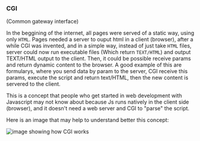 ### CGI

(Common gateway interface)

In the beggining of the internet, all pages were served of a static way, using only `HTML`. Pages needed a server to ouput html in a client (browser), after a while CGI was invented, and in a simple way, instead of just take `HTML` files, server could now run executable files (Which return `TEXT/HTML`) and output TEXT/HTML output to the client. Then, it could be possible receive params and return dynamic content to the browser.
A good example of this are formularys, where you send data by param to the server, CGI receive this params, execute the script and return text/HTML, then the new content is servered to the client.

This is a concept that people who get started in web development with Javascript may not know about because Js runs natively in the client side (browser), and it doesn't need a web server and CGI to "parse" the script.

Here is an image that may help to understand better this concept:

![image showing how CGI works](https://www.oreilly.com/openbook/cgi/figs/cgi0101.gif "how CGI works")
